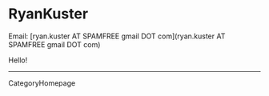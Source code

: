 
# RyanKuster

Email: [ryan.kuster AT SPAMFREE gmail DOT com](ryan.kuster AT SPAMFREE gmail DOT com)

Hello!

---
CategoryHomepage
